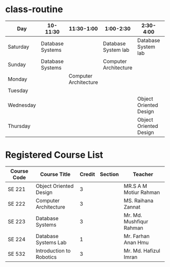 # class-routine

| Day | 10-11:30 | 11:30-1:00 | 1:00-2:30 | 2:30-4:00| 4:00-5:30 |
| ----------- | ----------- | ----------- | ----------- | ----------- | ----------- |
| Saturday | Database Systems | | Database System lab | Database System lab | |
| Sunday | Database Systems | | Computer Architecture | | |
| Monday |  | Computer Architecture | |
| Tuesday | |
| Wednesday | | | | Object Oriented Design |
| Thursday | | | |Object Oriented Design |

# Registered Course List
| Course Code | Course Title | Credit | Section | Teacher
| ----------- | ------------ | ------ | ------- | -------
| SE 221 | Object Oriented Design | 3  | | MR.S A M Motiur Rahman
| SE 222 | Computer Architecture | 3 | | MS. Raihana Zannat
| SE 223 | Database Systems | 3 | | Mr. Md. Mushfiqur Rahman
| SE 224 | Database Systems Lab | 1 | | Mr. Farhan Anan Hmu
| SE 532 | Introduction to Robotics | 3 | | Mr. Md. Hafizul Imran

